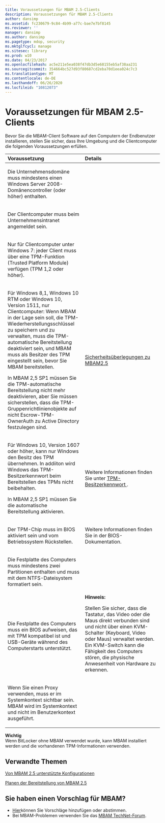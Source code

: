 ```yaml
---
title: Voraussetzungen für MBAM 2.5-Clients
description: Voraussetzungen für MBAM 2.5-Clients
author: dansimp
ms.assetid: fc230679-9c84-4b99-a77c-bae7e7bf8145
ms.reviewer: ''
manager: dansimp
ms.author: dansimp
ms.pagetype: mdop, security
ms.mktglfcycl: manage
ms.sitesec: library
ms.prod: w10
ms.date: 04/23/2017
ms.openlocfilehash: ac5e211e5ea038f47db3d5e68155eb5af38aa231
ms.sourcegitcommit: 354664bc527d93f80687cd2eba70d1eea024c7c3
ms.translationtype: MT
ms.contentlocale: de-DE
ms.lasthandoff: 06/26/2020
ms.locfileid: "10812073"
---
```

# Voraussetzungen für MBAM 2.5-Clients


Bevor Sie die MBAM-Client Software auf den Computern der Endbenutzer installieren, stellen Sie sicher, dass Ihre Umgebung und die Clientcomputer die folgenden Voraussetzungen erfüllen.

<table>
<colgroup>
<col width="50%" />
<col width="50%" />
</colgroup>
<thead>
<tr class="header">
<th align="left">Voraussetzung</th>
<th align="left">Details</th>
</tr>
</thead>
<tbody>
<tr class="odd">
<td align="left"><p>Die Unternehmensdomäne muss mindestens einen Windows Server 2008-Domänencontroller (oder höher) enthalten.</p></td>
<td align="left"><p></p></td>
</tr>
<tr class="even">
<td align="left"><p>Der Clientcomputer muss beim Unternehmensintranet angemeldet sein.</p></td>
<td align="left"><p></p></td>
</tr>
<tr class="odd">
<td align="left"><p>Nur für Clientcomputer unter Windows 7: jeder Client muss über eine TPM-Funktion (Trusted Platform Module) verfügen (TPM 1,2 oder höher).</p></td>
<td align="left"><p></p></td>
</tr>
<tr class="even">
<td align="left"><p>Für Windows 8,1, Windows 10 RTM oder Windows 10, Version 1511, nur Clientcomputer: Wenn MBAM in der Lage sein soll, die TPM-Wiederherstellungsschlüssel zu speichern und zu verwalten, muss die TPM-automatische Bereitstellung deaktiviert sein, und MBAM muss als Besitzer des TPM eingestellt sein, bevor Sie MBAM bereitstellen.</p>
<p>In MBAM 2,5 SP1 müssen Sie die TPM-automatische Bereitstellung nicht mehr deaktivieren, aber Sie müssen sicherstellen, dass die TPM-Gruppenrichtlinienobjekte auf nicht Escrow-TPM-OwnerAuth zu Active Directory festzulegen sind.</p></td>
<td align="left"><p><a href="mbam-25-security-considerations.md#bkmk-tpm" data-raw-source="[MBAM 2.5 Security Considerations](mbam-25-security-considerations.md#bkmk-tpm)">Sicherheitsüberlegungen zu MBAM2.5</a></p></td>
</tr>
<tr class="odd">
<td align="left"><p>Für Windows 10, Version 1607 oder höher, kann nur Windows den Besitz des TPM übernehmen. In addiiton wird Windows das TPM-Besitzerkennwort beim Bereitstellen des TPMs nicht beibehalten.</p>
<p>In MBAM 2,5 SP1 müssen Sie die automatische Bereitstellung aktivieren.</p>
</p></td>
<td align="left"><p>Weitere Informationen finden Sie unter <a href="https://technet.microsoft.com/itpro/windows/keep-secure/change-the-tpm-owner-password" data-raw-source="[TPM owner password](https://technet.microsoft.com/itpro/windows/keep-secure/change-the-tpm-owner-password)"> TPM-Besitzerkennwort </a> .
</p></td>
</tr>
<tr class="even">
<td align="left"><p>Der TPM-Chip muss im BIOS aktiviert sein und vom Betriebssystem Rückstellen.</p></td>
<td align="left"><p>Weitere Informationen finden Sie in der BIOS-Dokumentation.</p></td>
</tr>
<tr class="odd">
<td align="left"><p>Die Festplatte des Computers muss mindestens zwei Partitionen enthalten und muss mit dem NTFS-Dateisystem formatiert sein.</p></td>
<td align="left"><p></p></td>
</tr>
<tr class="even">
<td align="left"><p>Die Festplatte des Computers muss ein BIOS aufweisen, das mit TPM kompatibel ist und USB-Geräte während des Computerstarts unterstützt.</p></td>
<td align="left"><div class="alert">
<strong>Hinweis:</strong><br/><p>Stellen Sie sicher, dass die Tastatur, das Video oder die Maus direkt verbunden sind und nicht über einen KVM-Schalter (Keyboard, Video oder Maus) verwaltet werden. Ein KVM-Switch kann die Fähigkeit des Computers stören, die physische Anwesenheit von Hardware zu erkennen.</p>
</div>
<div>

</div></td>
</tr>
<tr class="even">
<td align="left"><p>Wenn Sie einen Proxy verwenden, muss er im Systemkontext sichtbar sein. MBAM wird im Systemkontext und nicht im Benutzerkontext ausgeführt.</p></td>
<td align="left"><p></p></td>
</tr>
</tbody>
</table>



**Wichtig**  
Wenn BitLocker ohne MBAM verwendet wurde, kann MBAM installiert werden und die vorhandenen TPM-Informationen verwenden.




## Verwandte Themen


[Von MBAM 2.5 unterstützte Konfigurationen](mbam-25-supported-configurations.md)

[Planen der Bereitstellung von MBAM 2.5](planning-to-deploy-mbam-25.md)


## Sie haben einen Vorschlag für MBAM?
- [Hier](http://mbam.uservoice.com/forums/268571-microsoft-bitlocker-administration-and-monitoring)können Sie Vorschläge hinzufügen oder abstimmen.
- Bei MBAM-Problemen verwenden Sie das [MBAM TechNet-Forum](https://social.technet.microsoft.com/Forums/home?forum=mdopmbam).






